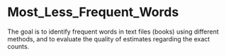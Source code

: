 # Most_Less_Frequent_Words
The goal is to identify frequent words in text files (books) using different methods, and to evaluate the quality of estimates regarding the exact counts.
